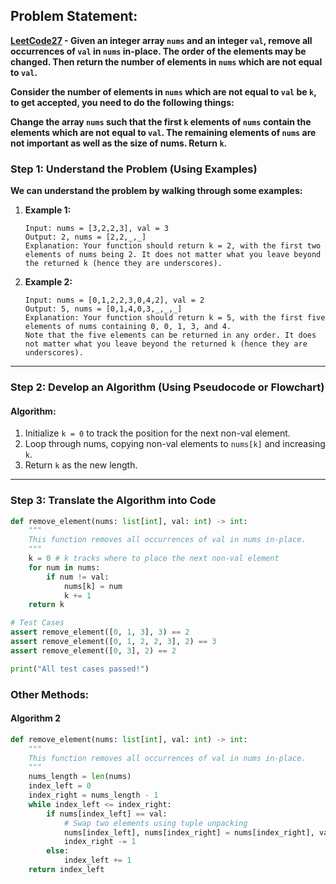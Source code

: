 ## Problem Statement:
**[LeetCode27](https://leetcode.com/problems/remove-element/) - Given an integer array `nums` and an integer `val`, remove all occurrences of `val` in `nums` in-place. The order of the elements may be changed. Then return the number of elements in `nums` which are not equal to `val`.**

**Consider the number of elements in `nums` which are not equal to `val` be `k`, to get accepted, you need to do the following things:**

**Change the array `nums` such that the first `k` elements of `nums` contain the elements which are not equal to `val`. The remaining elements of `nums` are not important as well as the size of nums.
Return `k`.**


### Step 1: Understand the Problem (Using Examples)
**We can understand the problem by walking through some examples:**

1. **Example 1:**
   ```plaintext
   Input: nums = [3,2,2,3], val = 3
   Output: 2, nums = [2,2,_,_]
   Explanation: Your function should return k = 2, with the first two elements of nums being 2. It does not matter what you leave beyond the returned k (hence they are underscores).
   ```

2. **Example 2:**
   ```plaintext
   Input: nums = [0,1,2,2,3,0,4,2], val = 2
   Output: 5, nums = [0,1,4,0,3,_,_,_]
   Explanation: Your function should return k = 5, with the first five elements of nums containing 0, 0, 1, 3, and 4.
   Note that the five elements can be returned in any order. It does not matter what you leave beyond the returned k (hence they are underscores).
   ```


---

### Step 2: Develop an Algorithm (Using Pseudocode or Flowchart)

#### Algorithm:
1. Initialize `k = 0` to track the position for the next non-val element.
2. Loop through nums, copying non-val elements to `nums[k]` and increasing `k`.
3. Return `k` as the new length.

---

### Step 3: Translate the Algorithm into Code
```python
def remove_element(nums: list[int], val: int) -> int:
    """
    This function removes all occurrences of val in nums in-place.
    """
    k = 0 # k tracks where to place the next non-val element
    for num in nums:
        if num != val:
            nums[k] = num
            k += 1
    return k

# Test Cases
assert remove_element([0, 1, 3], 3) == 2
assert remove_element([0, 1, 2, 2, 3], 2) == 3
assert remove_element([0, 3], 2) == 2

print("All test cases passed!")
```

### Other Methods: 
#### Algorithm 2

```python
def remove_element(nums: list[int], val: int) -> int:
    """
    This function removes all occurrences of val in nums in-place.
    """
    nums_length = len(nums)
    index_left = 0
    index_right = nums_length - 1
    while index_left <= index_right:
        if nums[index_left] == val:
            # Swap two elements using tuple unpacking
            nums[index_left], nums[index_right] = nums[index_right], val
            index_right -= 1
        else:
            index_left += 1
    return index_left
```
